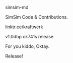simsim-md

SimSim Code & Contributions.

linktr.ee/kraftwerk

v1.0dbp ok741s release

For you kiddo, Oktay.

Release!
